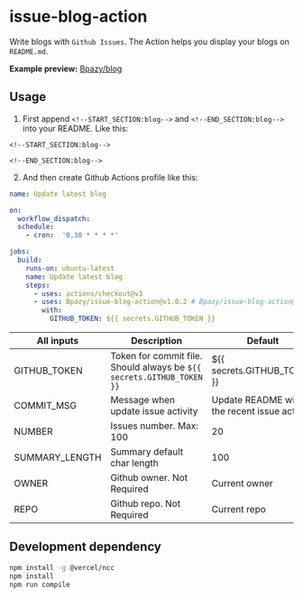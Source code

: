 # issue-blog-action
Write blogs with `Github Issues`. The Action helps you display your blogs on `README.md`.

**Example preview:** [Bpazy/blog](https://github.com/Bpazy/blog)

## Usage
1. First append `<!--START_SECTION:blog-->` and `<!--END_SECTION:blog-->` into your README. Like this:
```
<!--START_SECTION:blog-->

<!--END_SECTION:blog-->
```
2. And then create Github Actions profile like this:
```yaml
name: Update latest blog

on:
  workflow_dispatch:
  schedule:
    - cron:  '0,30 * * * *'

jobs:
  build:
    runs-on: ubuntu-latest
    name: Update latest blog
    steps:
      - uses: actions/checkout@v3
      - uses: Bpazy/issue-blog-action@v1.0.2 # Bpazy/issue-blog-action@master for beta
        with:
          GITHUB_TOKEN: ${{ secrets.GITHUB_TOKEN }}
```

| All inputs     | Description                                                           | Default                                      |
|----------------|-----------------------------------------------------------------------|----------------------------------------------|
| GITHUB_TOKEN   | Token for commit file. Should always be `${{ secrets.GITHUB_TOKEN }}` | ${{ secrets.GITHUB_TOKEN }}                  |
| COMMIT_MSG     | Message when update issue activity                                    | Update README with the recent issue activity |
| NUMBER         | Issues number. Max: 100                                               | 20                                           |
| SUMMARY_LENGTH | Summary default char length                                           | 100                                          |
| OWNER          | Github owner. Not Required                                            | Current owner                                |
| REPO           | Github repo. Not Required                                             | Current repo                                 |

## Development dependency

```sh
npm install -g @vercel/ncc
npm install
npm run compile
```
